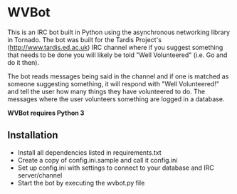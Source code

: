 WVBot
=====
This is an IRC bot built in Python using the asynchronous networking library in Tornado.  The bot
was built for the Tardis Project's (http://www.tardis.ed.ac.uk) IRC channel where if you suggest
something that needs to be done you will likely be told "Well Volunteered" (i.e. Go and do it then).

The bot reads messages being said in the channel and if one is matched as someone suggesting
something, it will respond with "Well Volunteered!" and tell the user how many things they have
volunteered to do.  The messages where the user volunteers something are logged in a database.

**WVBot requires Python 3**

Installation
------------
* Install all dependencies listed in requirements.txt
* Create a copy of config.ini.sample and call it config.ini
* Set up config.ini with settings to connect to your database and IRC server/channel
* Start the bot by executing the wvbot.py file